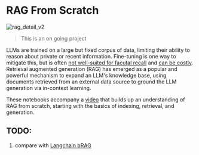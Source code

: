 # RAG From Scratch

![rag_detail_v2](https://github.com/langchain-ai/rag-from-scratch/assets/122662504/54a2d76c-b07e-49e7-b4ce-fc45667360a1)

> This is an on going project

LLMs are trained on a large but fixed corpus of data, limiting their ability to reason about private or recent information. Fine-tuning is one way to mitigate this, but is often [not well-suited for facutal recall](https://www.anyscale.com/blog/fine-tuning-is-for-form-not-facts) and [can be costly](https://www.glean.com/blog/how-to-build-an-ai-assistant-for-the-enterprise).
Retrieval augmented generation (RAG) has emerged as a popular and powerful mechanism to expand an LLM's knowledge base, using documents retrieved from an external data source to ground the LLM generation via in-context learning.

These notebooks accompany a [video](https://www.youtube.com/watch?v=sVcwVQRHIc8) that builds up an understanding of RAG from scratch, starting with the basics of indexing, retrieval, and generation.

 ## TODO:
1. compare with [Langchain bRAG](https://github.com/bRAGAI/bRAG-langchain/)
